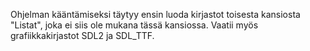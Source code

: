 Ohjelman kääntämiseksi täytyy ensin luoda kirjastot toisesta kansiosta "Listat", joka ei siis ole mukana tässä kansiossa. Vaatii myös grafiikkakirjastot SDL2 ja SDL_TTF.
